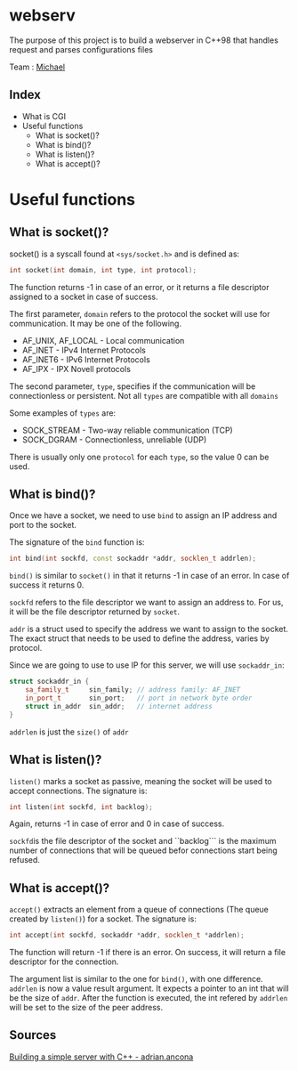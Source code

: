 # webserv
The purpose of this project is to build a webserver in C++98 that handles request and parses configurations files

Team : [Michael](https://github.com/Schmitzi)

## Index

- What is CGI
- Useful functions
  - What is socket()?
  - What is bind()?
  - What is listen()?
  - What is accept()?

# Useful functions

## What is socket()?
socket() is a syscall found at ```<sys/socket.h>``` and is defined as:
```cpp
int socket(int domain, int type, int protocol);
```
The function returns -1 in case of an error, or it returns a file descriptor assigned to a socket in case of success.

The first parameter, ```domain``` refers to the protocol the socket will use for communication. It may be one of the following.
 - AF_UNIX, AF_LOCAL - Local communication
 - AF_INET - IPv4 Internet Protocols
 - AF_INET6 - IPv6 Internet Protocols
 - AF_IPX - IPX Novell protocols
  
The second parameter, ```type```, specifies if the communication will be connectionless or persistent. Not all ```types``` are compatible with all ```domains```

Some examples of ```types``` are:

- SOCK_STREAM - Two-way reliable communication (TCP)
- SOCK_DGRAM - Connectionless, unreliable (UDP)

There is usually only one ```protocol``` for each ```type```, so the value 0 can be used.


## What is bind()?

Once we have a socket, we need to use ```bind``` to assign an IP address and port to the socket.

The signature of the ```bind``` function is:

```cpp
int bind(int sockfd, const sockaddr *addr, socklen_t addrlen);
```

```bind()``` is similar to ```socket()``` in that it returns -1 in case of an error. In case of success it returns 0.

```sockfd``` refers to the file descriptor we want to assign an address to. For us, it will be the file descriptor returned by ```socket```.

```addr``` is a struct used to specify the address we want to assign to the socket. The exact struct that needs to be used to define the address, varies by protocol.

Since we are going to use to use IP for this server, we will use ```sockaddr_in```:
```cpp
struct sockaddr_in {
	sa_family_t		sin_family;	// address family: AF_INET
	in_port_t		sin_port;	// port in network byte order
	struct in_addr	sin_addr;	// internet address
}
```

```addrlen``` is just the ```size()``` of ```addr```

## What is listen()?

```listen()``` marks a socket as passive, meaning the socket will be used to accept connections. The signature is:

```cpp
int listen(int sockfd, int backlog);
```

Again, returns -1 in case of error and 0 in case of success.

```sockfd```is the file descriptor of the socket and ``backlog``` is the maximum number of connections that will be queued befor connections start being refused.


## What is accept()?

```accept()``` extracts an element from a queue of connections (The queue created by ```listen()```) for a socket. The signature is:

```cpp
int accept(int sockfd, sockaddr *addr, socklen_t *addrlen);
```

The function will return -1 if there is an error. On success, it will return a file descriptor for the connection.

The argument list is similar to the one for ```bind()```, with one difference. ```addrlen``` is now a value result argument.
It expects a pointer to an int that will be the size of ```addr```. After the function is executed, the int refered by ```addrlen``` will be set to the size of the peer address.


## Sources
[Building a simple server with C++ - adrian.ancona](https://ncona.com/2019/04/building-a-simple-server-with-cpp/)
